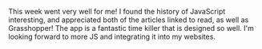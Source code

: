 This week went very well for me! I found the history of JavaScript interesting, and appreciated both of the articles linked to read, as well as Grasshopper! The app is a fantastic time killer that is designed so well. I'm looking forward to more JS and integrating it into my websites. 